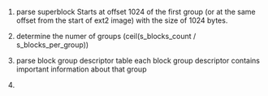 


1. parse superblock
    Starts at offset 1024 of the first group (or at the same offset from the
    start of ext2 image) with the size of 1024 bytes.

2. determine the numer of groups (ceil(s_blocks_count / s_blocks_per_group))

3. parse block group descriptor table
    each block group descriptor contains important information about that
    group

4. 

